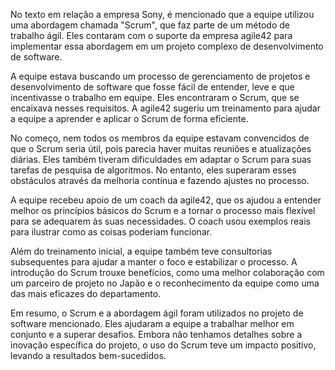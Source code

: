 No texto em relação a empresa Sony, é mencionado que a equipe utilizou uma abordagem chamada "Scrum", que faz parte de um método de trabalho ágil. Eles contaram com o suporte da empresa agile42 para implementar essa abordagem em um projeto complexo de desenvolvimento de software.

A equipe estava buscando um processo de gerenciamento de projetos e desenvolvimento de software que fosse fácil de entender, leve e que incentivasse o trabalho em equipe. Eles encontraram o Scrum, que se encaixava nesses requisitos. A agile42 sugeriu um treinamento para ajudar a equipe a aprender e aplicar o Scrum de forma eficiente.

No começo, nem todos os membros da equipe estavam convencidos de que o Scrum seria útil, pois parecia haver muitas reuniões e atualizações diárias. Eles também tiveram dificuldades em adaptar o Scrum para suas tarefas de pesquisa de algoritmos. No entanto, eles superaram esses obstáculos através da melhoria contínua e fazendo ajustes no processo.

A equipe recebeu apoio de um coach da agile42, que os ajudou a entender melhor os princípios básicos do Scrum e a tornar o processo mais flexível para se adequarem às suas necessidades. O coach usou exemplos reais para ilustrar como as coisas poderiam funcionar.

Além do treinamento inicial, a equipe também teve consultorias subsequentes para ajudar a manter o foco e estabilizar o processo. A introdução do Scrum trouxe benefícios, como uma melhor colaboração com um parceiro de projeto no Japão e o reconhecimento da equipe como uma das mais eficazes do departamento.

Em resumo, o Scrum e a abordagem ágil foram utilizados no projeto de software mencionado. Eles ajudaram a equipe a trabalhar melhor em conjunto e a superar desafios. Embora não tenhamos detalhes sobre a inovação específica do projeto, o uso do Scrum teve um impacto positivo, levando a resultados bem-sucedidos.